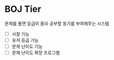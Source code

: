# BOJ Tier

문제를 풀면 등급이 올라 공부할 동기를 부여해주는 시스템

- [ ] 사찰 기능
- [ ] 유저 등급 기능
- [ ] 문제 난이도 기능
- [ ] 문제 난이도 확장 프로그램
